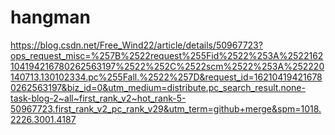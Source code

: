 # hangman
https://blog.csdn.net/Free_Wind22/article/details/50967723?ops_request_misc=%257B%2522request%255Fid%2522%253A%2522162104194216780262563197%2522%252C%2522scm%2522%253A%252220140713.130102334.pc%255Fall.%2522%257D&request_id=162104194216780262563197&biz_id=0&utm_medium=distribute.pc_search_result.none-task-blog-2~all~first_rank_v2~hot_rank-5-50967723.first_rank_v2_pc_rank_v29&utm_term=github+merge&spm=1018.2226.3001.4187
